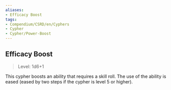 ```yaml
---
aliases:
- Efficacy Boost
tags:
- Compendium/CSRD/en/Cyphers
- Cypher
- Cypher/Power-Boost
---
```


  
## Efficacy Boost  
>Level: 1d6+1  
  
This cypher boosts an ability that requires a skill roll. The use of the ability is eased (eased by two steps if the cypher is level 5 or higher).